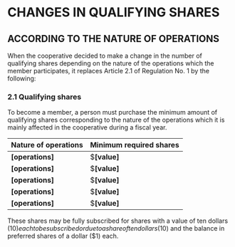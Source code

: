 ﻿CHANGES IN QUALIFYING SHARES
============================

ACCORDING TO THE NATURE OF OPERATIONS
-------------------------------------

When the cooperative decided to make a change in the number of qualifying
shares depending on the nature of the operations which the member participates,
it replaces Article 2.1 of Regulation No. 1 by the following:


### 2.1 Qualifying shares

To become a member, a person must purchase the minimum amount of qualifying
shares corresponding to the nature of the operations which it is mainly
affected in the cooperative during a fiscal year.

Nature of operations | Minimum required shares
---- | -----
**[operations]** | $**[value]**
**[operations]** | $**[value]**
**[operations]** | $**[value]**
**[operations]** | $**[value]**
**[operations]** | $**[value]**

These shares may be fully subscribed for shares with a value of ten dollars
($10) each to be subscribed or due to a share of ten dollars ($10) and the
balance in preferred shares of a dollar ($1) each.

